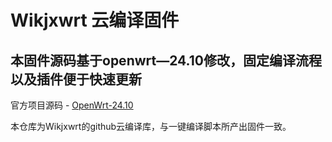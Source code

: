 # Wikjxwrt 云编译固件

## 本固件源码基于openwrt—24.10修改，固定编译流程以及插件便于快速更新
   官方项目源码 - [OpenWrt-24.10]([https://github.com/openwrt/openwrt](https://github.com/openwrt/openwrt/tree/openwrt-24.10))
   
   本仓库为Wikjxwrt的github云编译库，与一键编译脚本所产出固件一致。
